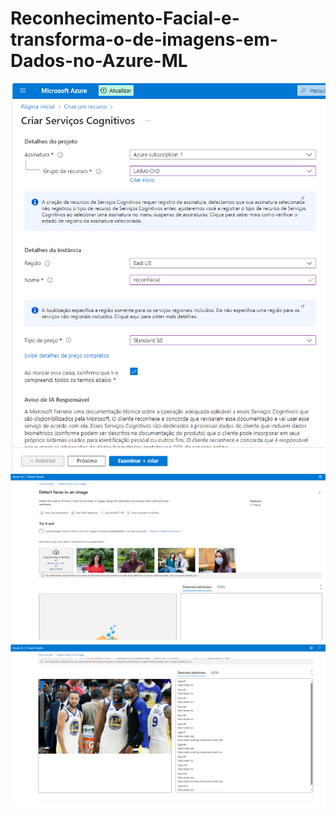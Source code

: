 # Reconhecimento-Facial-e-transforma-o-de-imagens-em-Dados-no-Azure-ML
![alt text](https://github.com/razielstyl/Reconhecimento-Facial-e-transforma-o-de-imagens-em-Dados-no-Azure-ML/blob/main/prints/1.png?raw=true)
![alt text](https://github.com/razielstyl/Reconhecimento-Facial-e-transforma-o-de-imagens-em-Dados-no-Azure-ML/blob/main/prints/2.png?raw=true)
![alt text](https://github.com/razielstyl/Reconhecimento-Facial-e-transforma-o-de-imagens-em-Dados-no-Azure-ML/blob/main/prints/3.png?raw=true)
